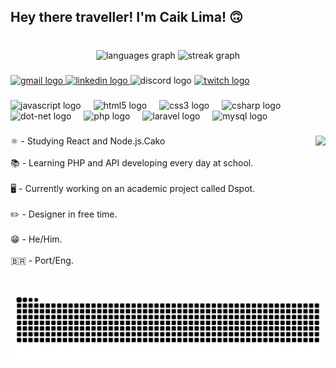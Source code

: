 <h2 align="left">Hey there traveller! I'm Caik Lima! 🙃</h2>

###

<br clear="both">

<div align="center">
  <img src="https://github-readme-stats.vercel.app/api/top-langs?username=Caik0&locale=en&hide_title=false&layout=compact&card_width=320&langs_count=5&theme=dracula&hide_border=false" height="150" alt="languages graph"  />
  <img src="https://streak-stats.demolab.com?user=Caik0&locale=en&mode=daily&theme=dracula&hide_border=false&border_radius=5" height="150" alt="streak graph"  />
</div>

###

<div align="left">
  <a href="https://criarmeulink.com.br/u/1726795296" target="_blank">
    <img src="https://img.shields.io/static/v1?message=Gmail&logo=gmail&label=&color=D14836&logoColor=white&labelColor=&style=for-the-badge" height="35" alt="gmail logo"  />
  </a>
  <a href="www.linkedin.com/in/caik-lima-giordane-626977271" target="_blank">
    <img src="https://img.shields.io/static/v1?message=LinkedIn&logo=linkedin&label=&color=0077B5&logoColor=white&labelColor=&style=for-the-badge" height="35" alt="linkedin logo"  />
  </a>
  <img src="https://img.shields.io/static/v1?message=cakoooo&logo=discord&label=Discord&color=grey&logoColor=white&labelColor=7289DA&style=for-the-badge" height="35" alt="discord logo"  />
  <a href="https://www.twitch.tv/cako_de_vidro" target="_blank">
    <img src="https://img.shields.io/static/v1?message=Twitch&logo=twitch&label=&color=9146FF&logoColor=white&labelColor=&style=for-the-badge" height="35" alt="twitch logo"  />
  </a>
</div>

###

<div align="left">
  <img src="https://skillicons.dev/icons?i=js" height="30" alt="javascript logo"  />
  <img width="12" />
  <img src="https://skillicons.dev/icons?i=html" height="30" alt="html5 logo"  />
  <img width="12" />
  <img src="https://skillicons.dev/icons?i=css" height="30" alt="css3 logo"  />
  <img width="12" />
  <img src="https://skillicons.dev/icons?i=cs" height="30" alt="csharp logo"  />
  <img width="12" />
  <img src="https://skillicons.dev/icons?i=dotnet" height="30" alt="dot-net logo"  />
  <img width="12" />
  <img src="https://skillicons.dev/icons?i=php" height="30" alt="php logo"  />
  <img width="12" />
  <img src="https://skillicons.dev/icons?i=laravel" height="30" alt="laravel logo"  />
  <img width="12" />
  <img src="https://skillicons.dev/icons?i=mysql" height="30" alt="mysql logo"  />
</div>

###

<img align="right" height="200" src="https://64.media.tumblr.com/2e4d273d5f241a77eae1996a83a5922f/00d2db11dc3fc8e5-8e/s540x810/768644773d5d9b76f04b635885cc9273e4b5f31e.gifv"  />

###

<p align="left">⚛️ - Studying React and Node.js.Cako<br><br>📚 - Learning PHP and API developing every day at school.<br><br>🖥️ - Currently working on an academic project called Dspot.<br><br>✏️ - Designer in free time.<br><br>😁 - He/Him.<br><br>🇧🇷 - Port/Eng.</p>

###

<br clear="both">

<img src="https://raw.githubusercontent.com/Caik0/Caik0/output/snake.svg" alt="Snake animation" />

###
